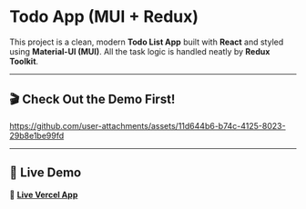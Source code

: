 #  Todo App (MUI + Redux)

This project is a clean, modern **Todo List App** built with **React** and styled using **Material-UI (MUI)**. All the task logic is handled neatly by **Redux Toolkit**.

---

## 🎬 Check Out the Demo First!


https://github.com/user-attachments/assets/11d644b6-b74c-4125-8023-29b8e1be99fd

---
## 🚀 Live Demo

🔗 **[Live Vercel App](https://to-do-react-redux-eta.vercel.app)**


